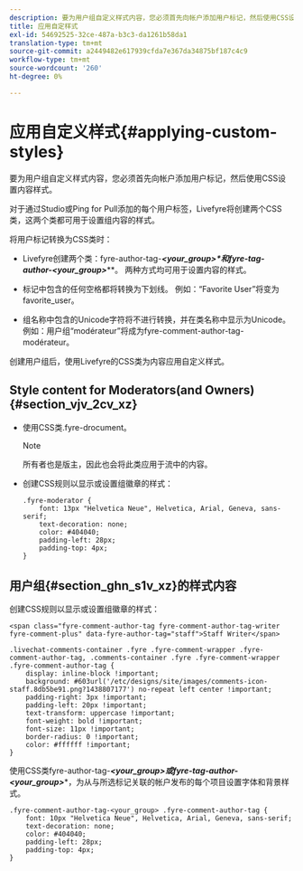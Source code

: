 ```yaml
---
description: 要为用户组自定义样式内容，您必须首先向帐户添加用户标记，然后使用CSS设置内容样式。
title: 应用自定样式
exl-id: 54692525-32ce-487a-b3c3-da1261b58da1
translation-type: tm+mt
source-git-commit: a2449482e617939cfda7e367da34875bf187c4c9
workflow-type: tm+mt
source-wordcount: '260'
ht-degree: 0%

---
```


# 应用自定义样式{#applying-custom-styles}

要为用户组自定义样式内容，您必须首先向帐户添加用户标记，然后使用CSS设置内容样式。

对于通过Studio或Ping for Pull添加的每个用户标签，Livefyre将创建两个CSS类，这两个类都可用于设置组内容的样式。

将用户标记转换为CSS类时：

* Livefyre创建两个类：fyre-author-tag-***&lt;your_group>****和fyre-tag-author-***&lt;your_group>*****。 两种方式均可用于设置内容的样式。

* 标记中包含的任何空格都将转换为下划线。 例如：“Favorite User”将变为favorite_user。
* 组名称中包含的Unicode字符将不进行转换，并在类名称中显示为Unicode。 例如：用户组“modérateur”将成为fyre-comment-author-tag-modérateur。

创建用户组后，使用Livefyre的CSS类为内容应用自定义样式。

## Style content for Moderators(and Owners){#section_vjv_2cv_xz}

* 使用CSS类.fyre-drocument。

   >[!NOTE]
   >
   >所有者也是版主，因此也会将此类应用于流中的内容。

* 创建CSS规则以显示或设置组徽章的样式：

   ```
   .fyre-moderator { 
       font: 13px "Helvetica Neue", Helvetica, Arial, Geneva, sans-serif; 
       text-decoration: none; 
       color: #404040; 
       padding-left: 28px; 
       padding-top: 4px; 
   }
   ```

## 用户组{#section_ghn_s1v_xz}的样式内容

创建CSS规则以显示或设置组徽章的样式：

```
<span class="fyre-comment-author-tag fyre-comment-author-tag-writer fyre-comment-plus" data-fyre-author-tag="staff">Staff Writer</span>
```

```
.livechat-comments-container .fyre .fyre-comment-wrapper .fyre-comment-author-tag, .comments-container .fyre .fyre-comment-wrapper .fyre-comment-author-tag { 
    display: inline-block !important; 
    background: #603url('/etc/designs/site/images/comments-icon-staff.8db5be91.png?1438807177') no-repeat left center !important; 
    padding-right: 3px !important; 
    padding-left: 20px !important; 
    text-transform: uppercase !important; 
    font-weight: bold !important; 
    font-size: 11px !important; 
    border-radius: 0 !important; 
    color: #ffffff !important; 
}
```

使用CSS类fyre-author-tag-***&lt;your_group>***或fyre-tag-author-***&lt;your_group>****，为从与所选标记关联的帐户发布的每个项目设置字体和背景样式。

```
.fyre-comment-author-tag-<your_group> .fyre-comment-author-tag { 
    font: 10px "Helvetica Neue", Helvetica, Arial, Geneva, sans-serif; 
    text-decoration: none; 
    color: #404040; 
    padding-left: 28px; 
    padding-top: 4px; 
}
```

